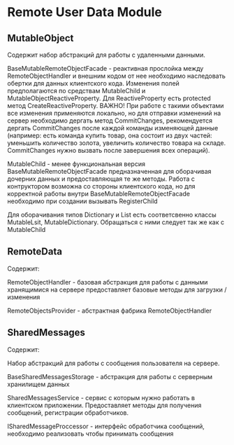 Remote User Data Module
=======

## MutableObject
Содержит набор абстракций для работы с удаленными данными.

BaseMutableRemoteObjectFacade<T> - реактивная прослойка между RemoteObjectHandler и внешним кодом от нее необходимо наследовать обертки для данных клиентского кода. Изменения полей предполагаются по средствам MutableChild и MutableObjectReactiveProperty. Для ReactiveProperty есть protected метод CreateReactiveProperty<T>. ВАЖНО! При работе с такими объектами все изменения применяются локально, но для отправки изменений на сервер необходимо дергать метод CommitChanges, рекомендуется дергать CommitChanges после каждой команды изменяющей данные (например: есть команда купить товар, она состоит из двух частей: уменьшить количество золота, увеличить количество товара на складе. CommitChanges нужно вызвать после завершения всех операций).

MutableChild - менее функциональная версия BaseMutableRemoteObjectFacade предназначенная для оборачивая дочерних данных и предоставляющая те же методы. Работа с контруктором возможна со стороны клиентского кода, но для корректной работы внутри BaseMutableRemoteObjectFacade необходимо при создании вызывать RegisterChild

Для оборачивания типов Dictionary и List есть соответсвенно классы MutableLsit, MutableDictionary. Обращаться с ними следует так же как c MutableChild

## RemoteData

Содержит:

RemoteObjectHandler - базовая абстракция для работы с данными хранящимися на сервере предоставляет базовые методы для загрузки / изменения

RemoteObjectsProvider - абстрактная фабрика RemoteObjectHandler

## SharedMessages

Содержит: 

Набор абстракций для работы с сообщения пользователя на сервере. 

BaseSharedMessagesStorage - абстракция для работы с серверным хранилищем данных

SharedMessagesService - сервис с которым нужно работать в клиентском приложении. Предоставляет методы для получения сообщений, регистрации обработчиков.

ISharedMessageProccessor - интерфейс обработчика сообщений, необходимо реализовать чтобы принимать сообщения